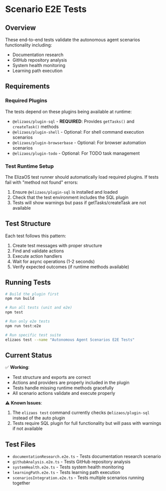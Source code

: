 # Scenario E2E Tests

## Overview

These end-to-end tests validate the autonomous agent scenarios functionality including:
- Documentation research
- GitHub repository analysis  
- System health monitoring
- Learning path execution

## Requirements

### Required Plugins
The tests depend on these plugins being available at runtime:
- `@elizaos/plugin-sql` - **REQUIRED**: Provides `getTasks()` and `createTask()` methods
- `@elizaos/plugin-shell` - Optional: For shell command execution scenarios
- `@elizaos/plugin-browserbase` - Optional: For browser automation scenarios
- `@elizaos/plugin-todo` - Optional: For TODO task management

### Test Runtime Setup
The ElizaOS test runner should automatically load required plugins. If tests fail with "method not found" errors:
1. Ensure `@elizaos/plugin-sql` is installed and loaded
2. Check that the test environment includes the SQL plugin
3. Tests will show warnings but pass if getTasks/createTask are not available

## Test Structure

Each test follows this pattern:
1. Create test messages with proper structure
2. Find and validate actions  
3. Execute action handlers
4. Wait for async operations (1-2 seconds)
5. Verify expected outcomes (if runtime methods available)

## Running Tests

```bash
# Build the plugin first
npm run build

# Run all tests (unit and e2e)
npm test

# Run only e2e tests
npm run test:e2e

# Run specific test suite
elizaos test --name "Autonomous Agent Scenarios E2E Tests"
```

## Current Status

✅ **Working**:
- Test structure and exports are correct
- Actions and providers are properly included in the plugin
- Tests handle missing runtime methods gracefully
- All scenario actions validate and execute properly

⚠️ **Known Issues**:
1. The `elizaos test` command currently checks `@elizaos/plugin-sql` instead of the auto plugin
2. Tests require SQL plugin for full functionality but will pass with warnings if not available

## Test Files

- `documentationResearch.e2e.ts` - Tests documentation research scenario
- `githubAnalysis.e2e.ts` - Tests GitHub repository analysis  
- `systemHealth.e2e.ts` - Tests system health monitoring
- `learningPath.e2e.ts` - Tests learning path execution
- `scenariosIntegration.e2e.ts` - Tests multiple scenarios running together 